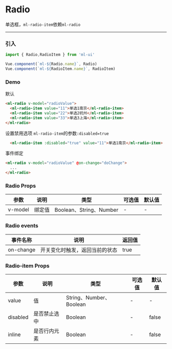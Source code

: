 # Radio

单选框，`ml-radio-item`依赖`ml-radio`
<hr>

### 引入
```js
import { Radio,RadioItem } from 'ml-ui'

Vue.component(`ml-${Radio.name}`, Radio)
Vue.component(`ml-${RadioItem.name}`, RadioItem)
```
### Demo
默认
```html
<ml-radio v-model="radioValue">
  <ml-radio-item value="11">单选1南京</ml-radio-item>
  <ml-radio-item value="22">单选2杭州</ml-radio-item>
  <ml-radio-item value="33">单选3上海</ml-radio-item>
</ml-radio>
```

设置禁用选项 `ml-radio-item`的参数`:disabled=true`
```html
  <ml-radio-item :disabled="true" value="11">单选1南京</ml-radio-item>
```
事件绑定
```html
<ml-radio v-model="radioValue" @on-change="doChange">
  ...    
</ml-radio>
```
### Radio Props
| 参数          | 说明            | 类型            | 可选值                 | 默认值   |
|-------------  |---------------- |---------------- |---------------------- |-------- |
| v-model         | 绑定值		  | Boolean、String、Number  | - | - |


### Radio events
| 事件名称          | 说明            | 返回值 |
|-------------  |---------------- | ---- |
|on-change	  |开关变化时触发，返回当前的状态	 | true|false |

### Radio-item Props
| 参数          | 说明            | 类型            | 可选值                 | 默认值   |
|-------------  |---------------- |---------------- |---------------------- |-------- |
| value         | 值	  | String、Number、Boolean  | - | - |
| disabled         | 是否禁止选中	  | Boolean  |  -  | false |
| inline         | 是否行内元素	  | Boolean  |  - | false |
